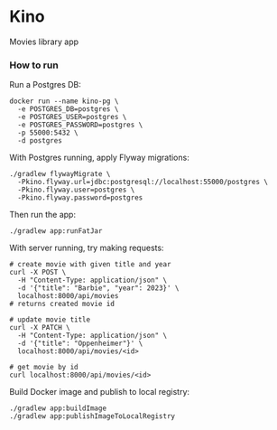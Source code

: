 # Kino

Movies library app

### How to run

Run a Postgres DB:
```shell
docker run --name kino-pg \
  -e POSTGRES_DB=postgres \
  -e POSTGRES_USER=postgres \
  -e POSTGRES_PASSWORD=postgres \
  -p 55000:5432 \
  -d postgres
```

With Postgres running, apply Flyway migrations:
```shell
./gradlew flywayMigrate \
  -Pkino.flyway.url=jdbc:postgresql://localhost:55000/postgres \
  -Pkino.flyway.user=postgres \
  -Pkino.flyway.password=postgres
```

Then run the app:
```shell
./gradlew app:runFatJar
```

With server running, try making requests:
```shell
# create movie with given title and year
curl -X POST \
  -H "Content-Type: application/json" \
  -d '{"title": "Barbie", "year": 2023}' \
  localhost:8000/api/movies
# returns created movie id

# update movie title
curl -X PATCH \
  -H "Content-Type: application/json" \
  -d '{"title": "Oppenheimer"}' \
  localhost:8000/api/movies/<id>

# get movie by id
curl localhost:8000/api/movies/<id>
```

Build Docker image and publish to local registry:
```shell
./gradlew app:buildImage
./gradlew app:publishImageToLocalRegistry
```
